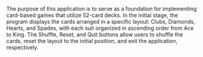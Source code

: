 The purpose of this application is to serve as a foundation for implementing card-based games that utilize 52-card decks. In the initial stage, the program displays the cards arranged in a specific layout: Clubs, Diamonds, Hearts, and Spades, with each suit organized in ascending order from Ace to King. The Shuffle, Reset, and Quit buttons allow users to shuffle the cards, reset the layout to the initial position, and exit the application, respectively.
